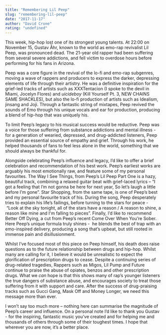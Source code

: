```yaml
---
title: "Remembering Lil Peep"
slug: "remembering-lil-peep"
date: "2017-11-17"
author: "David Crone"
rating: "undefined"
---
```


This week, hip-hop lost one of its strongest young talents. At 22:00 on November 15, Gustav Åhr, known to the world as emo-rap revivalist Lil Peep, was pronounced dead. The 21-year old rapper had been suffering from several severe addictions, and fell victim to overdose hours before performing for his fans in Arizona.

Peep was a core figure in the revival of the lo-fi and emo-rap subgenres, moving a wave of rappers and producers to express the darker, depressing elements of life through their artistry. He was a definitive inspiration for the grief-led tracks of artists such as XXXTentacion (I spoke to the devil in Miami, Jocelyn Flores) and $uicideboy$ (Kill Yourself Pt. 3, NEW CHAINS SAME SHACKLES), but also the lo-fi production of artists such as Idealism, jinsang and Joji. Through a fantastic string of mixtapes, Peep revived the sounds of Emo through his unique vocals and ear for production, producing a blend of hip-hop that was uniquely his.

To limit Peep’s legacy to his musical success would be reductive. Peep was a voice for those suffering from substance addictions and mental illness - for a generation of wearied, depressed, and drug-addicted listeners, Peep provided an essential source of empathy and grief. Through his work, he helped thousands of fans to feel less alone in the world, something that we should always be thankful for.

Alongside celebrating Peep’s influence and legacy, I’d like to offer a brief celebration and recommendation of his best work. Peep’s earliest works are arguably his most emotionally raw, and feature some of my personal favourites. The Way I See Things, from Peep’s Lil Peep Part One is a hazy, beautiful track, combining a relaxed guitar beat with grief-laced lyrics – “I got a feeling that I’m not gonna be here for next year, So let’s laugh a little before I’m gone”. Star Shopping, from the same tape, is one of Peep’s best and my personal favourite track of his. During the song, Peep desperately tries to explain his life’s failings, before turning to the stars for peace -  “Look at the sky tonight, all of the stars have a reason / A reason to shine, a reason like mine and I'm falling to pieces”. Finally, I’d like to recommend Better Off Dying, a cut from Peep’s recent Come Over When You’re Sober. Here Peep’s unique formula truly shines -  he blends the best of trap with an emo-inspired delivery, producing a song that’s upbeat, but still rooted in immense pain and disillusionment.

Whilst I’ve focused most of this piece on Peep himself, his death does raise questions as to the future relationship between drugs and hip-hop. Whilst many are calling for it, I believe it would be unrealistic to expect the glorification of prescription drugs to cease. Despite a continuing series of drug-related tragedies, Rappers such as Migos, Lil Pump and Future continue to praise the abuse of opiates, benzos and other prescription drugs. What we _can_ hope is that this shows many of rap’s younger listeners the true dangers of substance abuse, and encourages society to treat those suffering from it with support and care. After the success of drug-praising tracks such as Gucci Gang, Mask Off and Money Longer, we need this message more than ever.

I won’t say too much more – nothing here can summarise the magnitude of Peep’s career and influence. On a personal note I’d like to thank you Gustav - for the inspiring, fantastic music you’ve created and for helping me and thousands of others through some of their toughest times. I hope that wherever you are now, it’s a better place.
